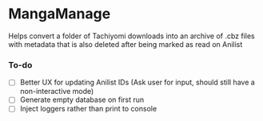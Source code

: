 # MangaManage

Helps convert a folder of Tachiyomi downloads into an archive of .cbz files with metadata that is also deleted after being marked as read on Anilist

### To-do

- [ ] Better UX for updating Anilist IDs (Ask user for input, should still have a non-interactive mode)
- [ ] Generate empty database on first run
- [ ] Inject loggers rather than print to console
